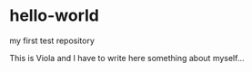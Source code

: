 # hello-world
my first test repository

This is Viola and I have to write here something about myself...
